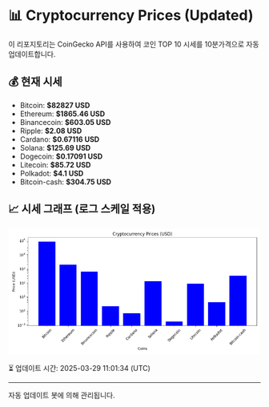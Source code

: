 
# 📊 Cryptocurrency Prices (Updated)

이 리포지토리는 CoinGecko API를 사용하여 코인 TOP 10 시세를 10분가격으로 자동 업데이트합니다.

## 💰 현재 시세
- Bitcoin: **$82827 USD**
- Ethereum: **$1865.46 USD**
- Binancecoin: **$603.05 USD**
- Ripple: **$2.08 USD**
- Cardano: **$0.67116 USD**
- Solana: **$125.69 USD**
- Dogecoin: **$0.17091 USD**
- Litecoin: **$85.72 USD**
- Polkadot: **$4.1 USD**
- Bitcoin-cash: **$304.75 USD**

## 📈 시세 그래프 (로그 스케일 적용)
![Crypto Prices](crypto_prices.png)

⏳ 업데이트 시간: 2025-03-29 11:01:34 (UTC)

---
자동 업데이트 봇에 의해 관리됩니다.
